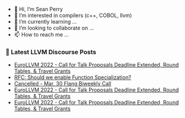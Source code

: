 - 👋 Hi, I’m Sean Perry
- 👀 I’m interested in compilers (c++, COBOL, llvm)
- 🌱 I’m currently learning ...
- 💞️ I’m looking to collaborate on ...
- 📫 How to reach me ...

<!---
s66perry/s66perry is a ✨ special ✨ repository because its `README.md` (this file) appears on your GitHub profile.
You can click the Preview link to take a look at your changes.
--->
### 📕 Latest LLVM Discourse Posts

<!-- DISCOURSE-LLVM:START -->
- [EuroLLVM 2022 - Call for Talk Proposals Deadline Extended, Round Tables, &amp; Travel Grants](https://discourse.llvm.org/t/eurollvm-2022-call-for-talk-proposals-deadline-extended-round-tables-travel-grants/61389#post_7)
- [RFC: Should we enable Function Specialization?](https://discourse.llvm.org/t/rfc-should-we-enable-function-specialization/61518#post_2)
- [Cancelled - Mar. 30 Flang Biweekly Call](https://discourse.llvm.org/t/cancelled-mar-30-flang-biweekly-call/61226#post_6)
- [EuroLLVM 2022 - Call for Talk Proposals Deadline Extended, Round Tables, &amp; Travel Grants](https://discourse.llvm.org/t/eurollvm-2022-call-for-talk-proposals-deadline-extended-round-tables-travel-grants/61389#post_6)
- [EuroLLVM 2022 - Call for Talk Proposals Deadline Extended, Round Tables, &amp; Travel Grants](https://discourse.llvm.org/t/eurollvm-2022-call-for-talk-proposals-deadline-extended-round-tables-travel-grants/61389#post_5)
<!-- DISCOURSE-LLVM:END -->
